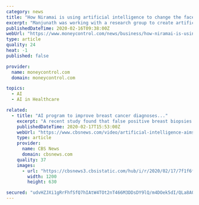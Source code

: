 ```yaml
---
category: news
title: "How Niramai is using artificial intelligence to change the face of breast cancer detection"
excerpt: "Manjunath was working with a research group to create artificial intelligence (AI)-based solutions ranging from transportation to healthcare for customers. The group also had budget for innovation from emerging markets. A part of this research meant working with doctors and hospitals. It was during this time in her career that she would ..."
publishedDateTime: 2020-02-16T09:38:00Z
webUrl: "https://www.moneycontrol.com/news/business/how-niramai-is-using-artificial-intelligence-to-change-the-face-of-breast-cancer-detection-4937181.html"
type: article
quality: 24
heat: -1
published: false

provider:
  name: moneycontrol.com
  domain: moneycontrol.com

topics:
  - AI
  - AI in Healthcare

related:
  - title: "AI program to improve breast cancer diagnoses..."
    excerpt: "A recent study found that false positive breast biopsies cost the healthcare system over $2 billion per year. According to the National Cancer Institute, mammograms miss about 20% of breast cancers while one in 10 women receive a false positive result. Jamie Yuccas spoke with researchers at Google and UCLA who have developed an artificial ..."
    publishedDateTime: 2020-02-17T15:53:00Z
    webUrl: "https://www.cbsnews.com/video/artificial-intelligence-aims-to-improve-breast-cancer-diagnoses/"
    type: article
    provider:
      name: CBS News
      domain: cbsnews.com
    quality: 37
    images:
      - url: "https://cbsnews3.cbsistatic.com/hub/i/r/2020/02/17/7f1f6f68-5dcd-4cc7-b016-c748f144caa7/thumbnail/1200x630/10012554338717da46302f046002a20b/0217-ctm-morobreastcancer-yuccas-2028843-640x360.jpg"
        width: 1200
        height: 630

secured: "udvHZJXi1gRrFhfSfQ7hIAtW4TOt2nT466M3DDsDY9lQ/m4DOek5dI/QLa8A0uZ1x2E6Ye5KknnZUUtMNRfnkMiR1KKr1lpnRgBw15xeWIEoN9hw9yvhvPycZiGF93cKy5LRfpkjW6KQbX3bQedfKeOwlQPI2tsny0x8MWN3dIcUhrsYdGAEWfuehv82bw1j5Ry5n1U1XyJweUvEcF8eEmDW1hIsI5GMuYjoQDL1D6e9vKZaZ0R4/bqHtCa95O6mom28ScDMSZv8nSrPa/Iaz0BFi9Op//boDabSHnAVMoY79HTrezfoK+mH6odrx0L8hwpCFaJoAmx57J4Vgicku8kOYda6zRHxWLP1ZzSkoEwPJN3pT6XmzMA06dtBBsOET53YtpN35WuMi8fKEmVdLOq5j90DwBobsA+D9eNQJRb5g7YuiWTTd2tx2g2QgpnIcqAYK2bLM/5vQelgFJlTbRRJmg0Vx6Lj245mIWkMwFg=;KVh4yZJL3sLYXesvl6EPJA=="
---
```


